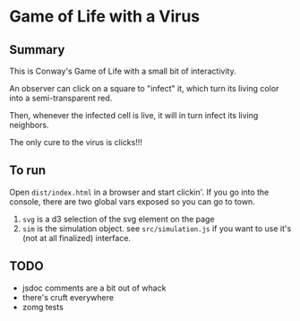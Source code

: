 # Game of Life with a Virus
## Summary 

This is Conway's Game of Life with a small bit of interactivity.

An observer can click on a square to "infect" it, which turn its living color into a semi-transparent red.

Then, whenever the infected cell is live, it will in turn infect its living neighbors.

The only cure to the virus is clicks!!!

## To run
Open `dist/index.html` in a browser and start clickin'. 
If you go into the console, there are two global vars exposed so you can go to town. 

1. `svg` is a d3 selection of the svg element on the page
2. `sim` is the simulation object. see `src/simulation.js` if you want to use it's (not at all finalized) interface.


## TODO
* jsdoc comments are a bit out of whack
* there's cruft everywhere
* zomg tests